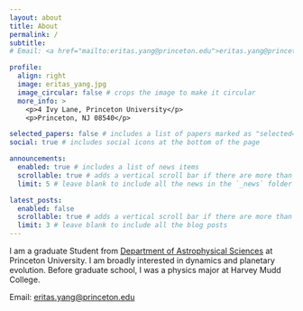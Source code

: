 ```yaml
---
layout: about
title: About
permalink: /
subtitle: 
# Email: <a href="mailto:eritas.yang@princeton.edu">eritas.yang@princeton.edu</a>

profile:
  align: right
  image: eritas_yang.jpg
  image_circular: false # crops the image to make it circular
  more_info: >
    <p>4 Ivy Lane, Princeton University</p>
    <p>Princeton, NJ 08540</p>

selected_papers: false # includes a list of papers marked as "selected={true}"
social: true # includes social icons at the bottom of the page

announcements:
  enabled: true # includes a list of news items
  scrollable: true # adds a vertical scroll bar if there are more than 3 news items
  limit: 5 # leave blank to include all the news in the `_news` folder

latest_posts:
  enabled: false
  scrollable: true # adds a vertical scroll bar if there are more than 3 new posts items
  limit: 3 # leave blank to include all the blog posts
---
```


I am a graduate Student from <a href='https://web.astro.princeton.edu/'>Department of Astrophysical Sciences</a> at Princeton University. I am broadly interested in dynamics and planetary evolution. Before graduate school, I was a physics major at Harvey Mudd College.

Email: <a href="mailto:eritas.yang@princeton.edu">eritas.yang@princeton.edu</a>